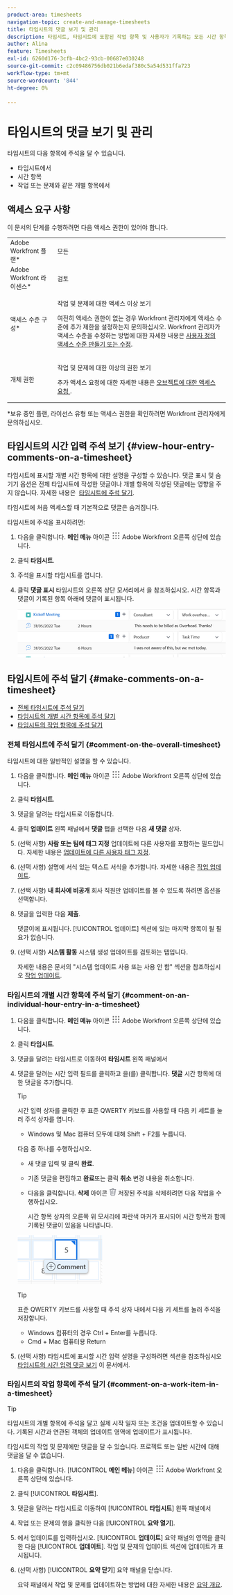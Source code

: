```yaml
---
product-area: timesheets
navigation-topic: create-and-manage-timesheets
title: 타임시트의 댓글 보기 및 관리
description: 타임시트, 타임시트에 포함된 작업 항목 및 사용자가 기록하는 모든 시간 항목에 주석을 달 수 있습니다.
author: Alina
feature: Timesheets
exl-id: 6260d176-3cfb-4bc2-93cb-00687e030248
source-git-commit: c2c09486756db021b6edaf380c5a54d531ffa723
workflow-type: tm+mt
source-wordcount: '844'
ht-degree: 0%

---
```


# 타임시트의 댓글 보기 및 관리

타임시트의 다음 항목에 주석을 달 수 있습니다.

* 타임시트에서
* 시간 항목
* 작업 또는 문제와 같은 개별 항목에서

## 액세스 요구 사항

이 문서의 단계를 수행하려면 다음 액세스 권한이 있어야 합니다.

<table style="table-layout:auto"> 
 <col> 
 <col> 
 <tbody> 
  <tr> 
   <td role="rowheader">Adobe Workfront 플랜*</td> 
   <td> <p>모든</p> </td> 
  </tr> 
  <tr> 
   <td role="rowheader">Adobe Workfront 라이센스*</td> 
   <td> <p>검토 </p> </td> 
  </tr> 
  <tr> 
   <td role="rowheader">액세스 수준 구성*</td> 
   <td> <p>작업 및 문제에 대한 액세스 이상 보기</p> <p>여전히 액세스 권한이 없는 경우 Workfront 관리자에게 액세스 수준에 추가 제한을 설정하는지 문의하십시오. Workfront 관리자가 액세스 수준을 수정하는 방법에 대한 자세한 내용은 <a href="../../administration-and-setup/add-users/configure-and-grant-access/create-modify-access-levels.md" class="MCXref xref">사용자 정의 액세스 수준 만들기 또는 수정</a>.</p> </td> 
  </tr> 
  <tr> 
   <td role="rowheader">개체 권한</td> 
   <td> <p>작업 및 문제에 대한 이상의 권한 보기</p> <p>추가 액세스 요청에 대한 자세한 내용은 <a href="../../workfront-basics/grant-and-request-access-to-objects/request-access.md" class="MCXref xref">오브젝트에 대한 액세스 요청 </a>.</p> </td> 
  </tr> 
 </tbody> 
</table>

&#42;보유 중인 플랜, 라이선스 유형 또는 액세스 권한을 확인하려면 Workfront 관리자에게 문의하십시오.

## 타임시트의 시간 입력 주석 보기 {#view-hour-entry-comments-on-a-timesheet}

타임시트에 표시할 개별 시간 항목에 대한 설명을 구성할 수 있습니다. 댓글 표시 및 숨기기 옵션은 전체 타임시트에 작성한 댓글이나 개별 항목에 작성된 댓글에는 영향을 주지 않습니다. 자세한 내용은  [타임시트에 주석 달기](#make-comments-on-a-timesheet).

타임시트에 처음 액세스할 때 기본적으로 댓글은 숨겨집니다.

타임시트에 주석을 표시하려면:

1. 다음을 클릭합니다. **메인 메뉴** 아이콘 ![](assets/main-menu-icon.png) Adobe Workfront 오른쪽 상단에 있습니다.

1. 클릭 **타임시트**.
1. 주석을 표시할 타임시트를 엽니다.
1. 클릭 **댓글 표시** 타임시트의 오른쪽 상단 모서리에서 을 참조하십시오.
시간 항목과 댓글이 기록된 항목 아래에 댓글이 표시됩니다.

   ![](assets/comments-expanded-under-tasks-redesigned-timesheet.png)


## 타임시트에 주석 달기 {#make-comments-on-a-timesheet}

* [전체 타임시트에 주석 달기](#comment-on-the-overall-timesheet)
* [타임시트의 개별 시간 항목에 주석 달기](#comment-on-an-individual-hour-entry-in-a-timesheet)
* [타임시트의 작업 항목에 주석 달기](#comment-on-a-work-item-in-a-timesheet)

### 전체 타임시트에 주석 달기 {#comment-on-the-overall-timesheet}

타임시트에 대한 일반적인 설명을 할 수 있습니다.

1. 다음을 클릭합니다. **메인 메뉴** 아이콘 ![](assets/main-menu-icon.png) Adobe Workfront 오른쪽 상단에 있습니다.

1. 클릭 **타임시트**.
1. 댓글을 달려는 타임시트로 이동합니다.
1. 클릭 **업데이트** 왼쪽 패널에서 **댓글** 탭을 선택한 다음 **새 댓글** 상자.
1. (선택 사항) **사람 또는 팀에 태그 지정** 업데이트에 다른 사용자를 포함하는 필드입니다. 자세한 내용은 [업데이트에 다른 사용자 태그 지정](../../workfront-basics/updating-work-items-and-viewing-updates/tag-others-on-updates.md).
1. (선택 사항) 설명에 서식 있는 텍스트 서식을 추가합니다. 자세한 내용은 [작업 업데이트](../../workfront-basics/updating-work-items-and-viewing-updates/update-work.md).
1. (선택 사항) **내 회사에 비공개** 회사 직원만 업데이트를 볼 수 있도록 하려면 옵션을 선택합니다.
1. 댓글을 입력한 다음 **제출**.

   댓글이에 표시됩니다. [!UICONTROL 업데이트] 섹션에 있는 마지막 항목이 될 필요가 없습니다.

1. (선택 사항) **시스템 활동** 시스템 생성 업데이트를 검토하는 탭입니다.

   자세한 내용은 문서의 &quot;시스템 업데이트 사용 또는 사용 안 함&quot; 섹션을 참조하십시오 [작업 업데이트](/help/quicksilver/workfront-basics/updating-work-items-and-viewing-updates/update-work.md).

### 타임시트의 개별 시간 항목에 주석 달기 {#comment-on-an-individual-hour-entry-in-a-timesheet}

1. 다음을 클릭합니다. **메인 메뉴** 아이콘 ![](assets/main-menu-icon.png) Adobe Workfront 오른쪽 상단에 있습니다.

1. 클릭 **타임시트**.
1. 댓글을 달려는 타임시트로 이동하여 **타임시트** 왼쪽 패널에서
1. 댓글을 달려는 시간 입력 필드를 클릭하고 을(를) 클릭합니다. **댓글** 시간 항목에 대한 댓글을 추가합니다.

   >[!TIP]
   >
   >   시간 입력 상자를 클릭한 후 표준 QWERTY 키보드를 사용할 때 다음 키 세트를 눌러 주석 상자를 엽니다.
   >   * Windows 및 Mac 컴퓨터 모두에 대해 Shift + F2를 누릅니다.

   다음 중 하나를 수행하십시오.

   * 새 댓글 입력 및 클릭 **완료**.
   * 기존 댓글을 편집하고 **완료**&#x200B;또는 클릭 **취소** 변경 내용을 취소합니다.
   * 다음을 클릭합니다. **삭제** 아이콘 ![](assets/delete.png) 저장된 주석을 삭제하려면 다음 작업을 수행하십시오.

     시간 항목 상자의 오른쪽 위 모서리에 파란색 마커가 표시되어 시간 항목과 함께 기록된 댓글이 있음을 나타냅니다.

   ![](assets/commment-button-on-hour-log-redesigned-timesheet.png)

   >[!TIP]
   >
   >   표준 QWERTY 키보드를 사용할 때 주석 상자 내에서 다음 키 세트를 눌러 주석을 저장합니다.
   >   * Windows 컴퓨터의 경우 Ctrl + Enter를 누릅니다.
   >   * Cmd + Mac 컴퓨터용 Return


1. (선택 사항) 타임시트에 표시할 시간 입력 설명을 구성하려면 섹션을 참조하십시오 [타임시트의 시간 입력 댓글 보기](#view-hour-entry-comments-on-a-timesheet) 이 문서에서.

### 타임시트의 작업 항목에 주석 달기 {#comment-on-a-work-item-in-a-timesheet}

>[!TIP]
>
>타임시트의 개별 항목에 주석을 달고 실제 시작 일자 또는 조건을 업데이트할 수 있습니다. 기록된 시간과 연관된 객체의 업데이트 영역에 업데이트가 표시됩니다.


타임시트의 작업 및 문제에만 댓글을 달 수 있습니다. 프로젝트 또는 일반 시간에 대해 댓글을 달 수 없습니다.

1. 다음을 클릭합니다. [!UICONTROL **메인 메뉴**] 아이콘 ![](assets/main-menu-icon.png) Adobe Workfront 오른쪽 상단에 있습니다.
1. 클릭 [!UICONTROL **타임시트**].
1. 댓글을 달려는 타임시트로 이동하여 [!UICONTROL **타임시트**] 왼쪽 패널에서
1. 작업 또는 문제의 행을 클릭한 다음 [!UICONTROL **요약 열기**].
1. 에서 업데이트를 입력하십시오. [!UICONTROL **업데이트**] 요약 패널의 영역을 클릭한 다음 [!UICONTROL **업데이트**].
작업 및 문제의 업데이트 섹션에 업데이트가 표시됩니다.
1. (선택 사항) [!UICONTROL **요약 닫기**] 요약 패널을 닫습니다.

   요약 패널에서 작업 및 문제를 업데이트하는 방법에 대한 자세한 내용은 [요약 개요](../../workfront-basics/the-new-workfront-experience/summary-overview.md).

